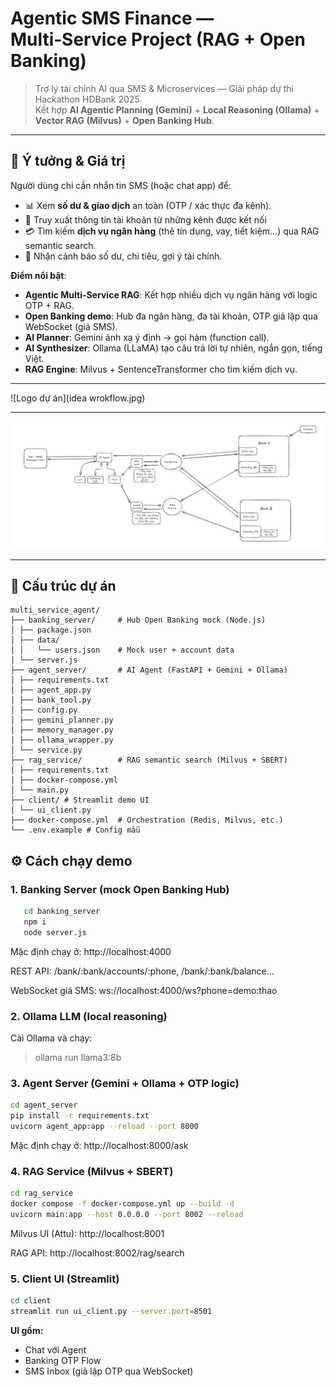 # Agentic SMS Finance — Multi‑Service Project (RAG + Open Banking)

> Trợ lý tài chính AI qua SMS & Microservices — Giải pháp dự thi Hackathon HDBank 2025.  
> Kết hợp **AI Agentic Planning (Gemini)** + **Local Reasoning (Ollama)** + **Vector RAG (Milvus)** + **Open Banking Hub**.

---

## 🚀 Ý tưởng & Giá trị

Người dùng chỉ cần nhắn tin SMS (hoặc chat app) để:
- 📊 Xem **số dư & giao dịch** an toàn (OTP / xác thực đa kênh).
- 🏦 Truy xuất thông tin tài khoản từ những kênh được kết nối
- 💳 Tìm kiếm **dịch vụ ngân hàng** (thẻ tín dụng, vay, tiết kiệm…) qua RAG semantic search.
- 🔔 Nhận cảnh báo số dư, chi tiêu, gợi ý tài chính.

**Điểm nổi bật**:
- **Agentic Multi-Service RAG**: Kết hợp nhiều dịch vụ ngân hàng với logic OTP + RAG.
- **Open Banking demo**: Hub đa ngân hàng, đa tài khoản, OTP giả lập qua WebSocket (giả SMS).
- **AI Planner**: Gemini ánh xạ ý định → gọi hàm (function call).
- **AI Synthesizer**: Ollama (LLaMA) tạo câu trả lời tự nhiên, ngắn gọn, tiếng Việt.
- **RAG Engine**: Milvus + SentenceTransformer cho tìm kiếm dịch vụ.

---
![Logo dự án](idea wrokflow.jpg)

---

![Logo dự án](./idea_wrokflow.jpg)

---

## 📂 Cấu trúc dự án

```
multi_service_agent/
├── banking_server/     # Hub Open Banking mock (Node.js)
│ ├── package.json
│ ├── data/
│ │   └── users.json    # Mock user + account data
│ └── server.js
├── agent_server/       # AI Agent (FastAPI + Gemini + Ollama)
│ ├── requirements.txt
│ ├── agent_app.py
│ ├── bank_tool.py
│ ├── config.py
│ ├── gemini_planner.py
│ ├── memory_manager.py
│ ├── ollama_wrapper.py
│ └── service.py
├── rag_service/        # RAG semantic search (Milvus + SBERT)
│ ├── requirements.txt
│ ├── docker-compose.yml
│ └── main.py
├── client/ # Streamlit demo UI
│ └── ui_client.py
├── docker-compose.yml  # Orchestration (Redis, Milvus, etc.)
└── .env.example # Config mẫu
```


## ⚙️ Cách chạy demo

### 1. Banking Server (mock Open Banking Hub)
```bash
   cd banking_server
   npm i 
   node server.js
```

Mặc định chạy ở: http://localhost:4000

REST API: /bank/:bank/accounts/:phone, /bank/:bank/balance…

WebSocket giả SMS: ws://localhost:4000/ws?phone=demo:thao

### 2. Ollama LLM (local reasoning)
Cài Ollama và chạy:

>ollama run llama3:8b

### 3. Agent Server (Gemini + Ollama + OTP logic)
```bash
cd agent_server
pip install -r requirements.txt
uvicorn agent_app:app --reload --port 8000
```


Mặc định chạy ở: http://localhost:8000/ask


### 4. RAG Service (Milvus + SBERT)
```bash
cd rag_service
docker compose -f docker-compose.yml up --build -d
uvicorn main:app --host 0.0.0.0 --port 8002 --reload
```

Milvus UI (Attu): http://localhost:8001

RAG API: http://localhost:8002/rag/search


### 5. Client UI (Streamlit)
```bash
cd client
streamlit run ui_client.py --server.port=8501
```


**UI gồm:**
* Chat với Agent
* Banking OTP Flow
* SMS Inbox (giả lập OTP qua WebSocket)



